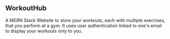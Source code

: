 ## WorkoutHub
A MERN Stack Website to store your workouts, each with multiple exercises, that you perform at a gym. 
It uses user authentication linked to one's email to display your workouts only to you. 

